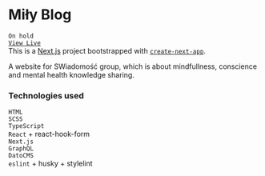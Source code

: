 # Miły Blog
`On hold`\
[`View Live`](https://swiadomosc.vercel.app/)\
This is a [Next.js](https://nextjs.org/) project bootstrapped with [`create-next-app`](https://github.com/vercel/next.js/tree/canary/packages/create-next-app).

A website for SWiadomość group, which is about mindfullness, conscience and mental health knowledge sharing.

### Technologies used
`HTML`\
`SCSS`\
`TypeScript`\
`React` + react-hook-form\
`Next.js`\
`GraphQL`\
`DatoCMS`\
`eslint` + husky + stylelint
